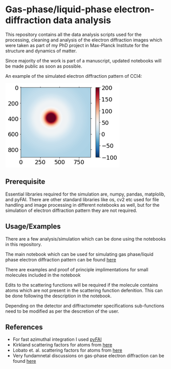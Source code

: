 
# Gas-phase/liquid-phase electron-diffraction data analysis

This repository contains all the data analysis scripts used for the processing, cleaning and analysis of the electron diffraction images which were taken as part of my PhD project in Max-Planck Institute for the structure and dynamics of matter.

Since majority of the work is part of a manuscript, updated notebooks will be made public as soon as possible.

An example of the simulated electron diffraction pattern of CCl4:

![diffraction_modified_scattering_glycerol_isolated](https://github.com/meghanad-kayanattil/Electron-diffraction/blob/main/Itot_ccl4_simulated_kirk.png)

## Prerequisite

Essential libraries required for the simulation are, numpy, pandas, matplolib, and pyFAI. There are other standard libraries like os, cv2 etc used for file handling and image processing in different notebooks as well, but for the simulation of electron diffraction pattern they are not required. 

## Usage/Examples

There are a few analysis/simulation which can be done
using the notebooks in this repository. 

The main notebook which can be used for simulating
gas phase/liquid phase electron diffraction pattern 
can be found [here](https://github.com/meghanad-kayanattil/Electron-diffraction/blob/main/Simulation%20of%20electron%20diffraction%20pattern%20Gas.ipynb)

There are examples and proof of principle implimentations
for small molecules included in the notebook

Edits to the scattering functions will be required if the molecule
contains atoms which are not present in the scattering function defenition.
This can be done following the description in the notebook. 

Depending on the detector and diffractometer specifications sub-functions
need to be modified as per the descretion of the user.


## References

 - For fast azimuthal integration I used [pyFAI](https://pyfai.readthedocs.io/en/master/)
 - Kirkland scattering factors for atoms from [here](https://link.springer.com/chapter/10.1007/978-1-4419-6533-2_11)
 - Lobato et. al. scattering factors for atoms from [here](https://onlinelibrary.wiley.com/iucr/doi/10.1107/S205327331401643X)
 - Very fundamnetal discussions on gas-phase electron diffraction can be found [here](https://journals.aps.org/rmp/abstract/10.1103/RevModPhys.8.231) 
